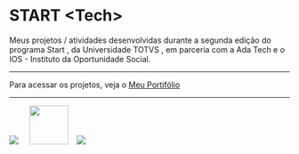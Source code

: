 # START &lt;Tech&gt;

Meus projetos / atividades desenvolvidas durante a segunda edição do programa Start <Tech>, da Universidade TOTVS , em parceria com a Ada Tech e o IOS - Instituto da Oportunidade Social.

<hr>

Para acessar os projetos, veja o <a href="./Portif%C3%B3lio/index.html">Meu Portifólio</a>

<hr>

<img src="https://www.totvs.com/wp-content/uploads/2019/09/logo.png">&nbsp;&nbsp;&nbsp;&nbsp;
<img src="https://ios.org.br/wp-content/uploads/2021/01/logo-istituto-oportunidade-social.svg" height="70px">&nbsp;&nbsp;&nbsp;
<img src="https://ada-site-frontend.s3.sa-east-1.amazonaws.com/home/header-logo.svg">